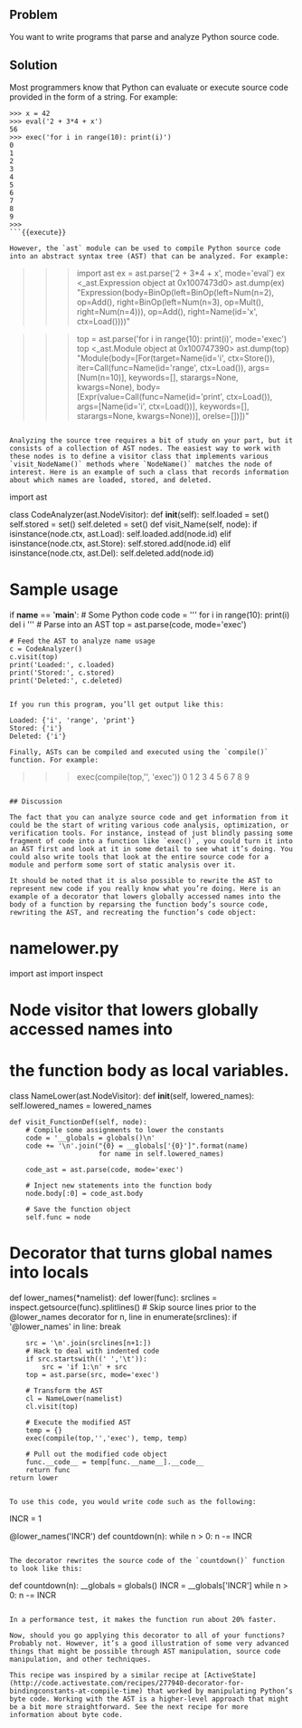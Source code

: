 ## Problem

You want to write programs that parse and analyze Python source code.

## Solution

Most programmers know that Python can evaluate or execute source code provided in the form of a string. For example:

```
>>> x = 42
>>> eval('2 + 3*4 + x')
56
>>> exec('for i in range(10): print(i)')
0
1
2
3
4
5
6
7
8
9
>>>
```{{execute}}

However, the `ast` module can be used to compile Python source code into an abstract syntax tree (AST) that can be analyzed. For example:

```
>>> import ast
>>> ex = ast.parse('2 + 3*4 + x', mode='eval')
>>> ex
<_ast.Expression object at 0x1007473d0>
>>> ast.dump(ex)
"Expression(body=BinOp(left=BinOp(left=Num(n=2), op=Add(),
right=BinOp(left=Num(n=3), op=Mult(), right=Num(n=4))), op=Add(),
right=Name(id='x', ctx=Load())))"

>>> top = ast.parse('for i in range(10): print(i)', mode='exec')
>>> top
<_ast.Module object at 0x100747390>
>>> ast.dump(top)
"Module(body=[For(target=Name(id='i', ctx=Store()),
iter=Call(func=Name(id='range', ctx=Load()), args=[Num(n=10)],
keywords=[], starargs=None, kwargs=None),
body=[Expr(value=Call(func=Name(id='print', ctx=Load()),
args=[Name(id='i', ctx=Load())], keywords=[], starargs=None,
kwargs=None))], orelse=[])])"
>>>
```{{execute}}

Analyzing the source tree requires a bit of study on your part, but it consists of a collection of AST nodes. The easiest way to work with these nodes is to define a visitor class that implements various `visit_NodeName()` methods where `NodeName()` matches the node of interest. Here is an example of such a class that records information about which names are loaded, stored, and deleted.

```
import ast

class CodeAnalyzer(ast.NodeVisitor):
    def __init__(self):
        self.loaded = set()
        self.stored = set()
        self.deleted = set()
    def visit_Name(self, node):
        if isinstance(node.ctx, ast.Load):
            self.loaded.add(node.id)
        elif isinstance(node.ctx, ast.Store):
            self.stored.add(node.id)
        elif isinstance(node.ctx, ast.Del):
            self.deleted.add(node.id)

# Sample usage
if __name__ == '__main__':
    # Some Python code
    code = '''
for i in range(10):
    print(i)
del i
'''
    # Parse into an AST
    top = ast.parse(code, mode='exec')

    # Feed the AST to analyze name usage
    c = CodeAnalyzer()
    c.visit(top)
    print('Loaded:', c.loaded)
    print('Stored:', c.stored)
    print('Deleted:', c.deleted)
```{{execute}}

If you run this program, you’ll get output like this:

Loaded: {'i', 'range', 'print'}
Stored: {'i'}
Deleted: {'i'}

Finally, ASTs can be compiled and executed using the `compile()` function. For example:

```
>>> exec(compile(top,'<stdin>', 'exec'))
0
1
2
3
4
5
6
7
8
9
>>>
```{{execute}}

## Discussion

The fact that you can analyze source code and get information from it could be the start of writing various code analysis, optimization, or verification tools. For instance, instead of just blindly passing some fragment of code into a function like `exec()`, you could turn it into an AST first and look at it in some detail to see what it’s doing. You could also write tools that look at the entire source code for a module and perform some sort of static analysis over it.

It should be noted that it is also possible to rewrite the AST to represent new code if you really know what you’re doing. Here is an example of a decorator that lowers globally accessed names into the body of a function by reparsing the function body’s source code, rewriting the AST, and recreating the function’s code object:

```
# namelower.py
import ast
import inspect

# Node visitor that lowers globally accessed names into
# the function body as local variables.
class NameLower(ast.NodeVisitor):
    def __init__(self, lowered_names):
        self.lowered_names = lowered_names

    def visit_FunctionDef(self, node):
        # Compile some assignments to lower the constants
        code = '__globals = globals()\n'
        code += '\n'.join("{0} = __globals['{0}']".format(name)
                          for name in self.lowered_names)

        code_ast = ast.parse(code, mode='exec')

        # Inject new statements into the function body
        node.body[:0] = code_ast.body

        # Save the function object
        self.func = node

# Decorator that turns global names into locals
def lower_names(*namelist):
    def lower(func):
        srclines = inspect.getsource(func).splitlines()
        # Skip source lines prior to the @lower_names decorator
        for n, line in enumerate(srclines):
            if '@lower_names' in line:
                break

        src = '\n'.join(srclines[n+1:])
        # Hack to deal with indented code
        if src.startswith((' ','\t')):
            src = 'if 1:\n' + src
        top = ast.parse(src, mode='exec')

        # Transform the AST
        cl = NameLower(namelist)
        cl.visit(top)

        # Execute the modified AST
        temp = {}
        exec(compile(top,'','exec'), temp, temp)

        # Pull out the modified code object
        func.__code__ = temp[func.__name__].__code__
        return func
    return lower
```{{execute}}

To use this code, you would write code such as the following:

```
INCR = 1

@lower_names('INCR')
def countdown(n):
    while n > 0:
        n -= INCR
```{{execute}}

The decorator rewrites the source code of the `countdown()` function to look like this:

```
def countdown(n):
    __globals = globals()
    INCR = __globals['INCR']
    while n > 0:
        n -= INCR
```{{execute}}

In a performance test, it makes the function run about 20% faster.

Now, should you go applying this decorator to all of your functions? Probably not. However, it’s a good illustration of some very advanced things that might be possible through AST manipulation, source code manipulation, and other techniques.

This recipe was inspired by a similar recipe at [ActiveState](http://code.activestate.com/recipes/277940-decorator-for-bindingconstants-at-compile-time) that worked by manipulating Python’s byte code. Working with the AST is a higher-level approach that might be a bit more straightforward. See the next recipe for more information about byte code.